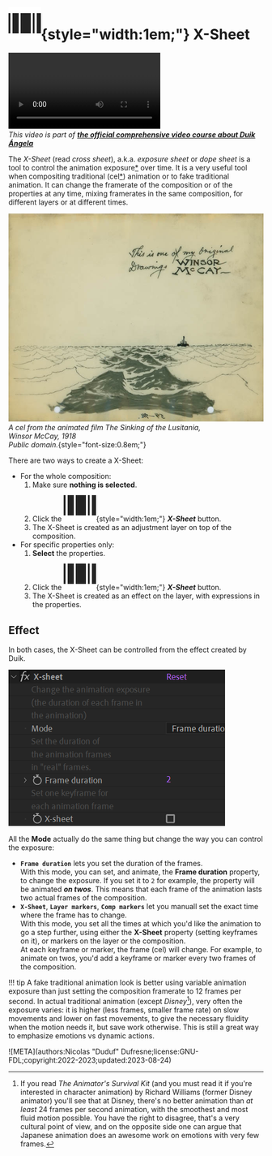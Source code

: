 # ![](../../img/duik/icons/x_sheet.svg){style="width:1em;"} X-Sheet

![RXLAB_VIDEO](https://rxlaboratory.org/wp-content/uploads/rx-videos/Duik17_J10_XSheet__EN_720.mp4)  
*This video is part of [__the official comprehensive video course about Duik Ángela__](https://rxlaboratory.org/product/the-official-comprehensive-video-course-about-duik-angela/)*

The *X-Sheet* (read *cross sheet*), a.k.a. *exposure sheet* or *dope sheet* is a tool to control the animation exposure[*](../../misc/glossary.md) over time. It is a very useful tool when compositing traditional (cel[*](../../misc/glossary.md)) animation or to fake traditional animation. It can change the framerate of the composition or of the properties at any time, mixing framerates in the same composition, for different layers or at different times.

![](../../img/illustration/Winsor_McCay_(1918)_The_Sinking_of_the_Lusitania_-_signed_cel_(shadow_of_U-Boat).jpg)  
*A cel from the animated film The Sinking of the Lusitania,  
Winsor McCay, 1918  
Public domain.*{style="font-size:0.8em;"}

There are two ways to create a X-Sheet:

- For the whole composition:  
    1. Make sure **nothing is selected**.
    2. Click the ![](../../img/duik/icons/x_sheet.svg){style="width:1em;"} ***X-Sheet*** button.
    3. The X-Sheet is created as an adjustment layer on top of the composition.
- For specific properties only:  
    1. **Select** the properties.
    2. Click the ![](../../img/duik/icons/x_sheet.svg){style="width:1em;"} ***X-Sheet*** button.
    3. The X-Sheet is created as an effect on the layer, with expressions in the properties.

## Effect

In both cases, the X-Sheet can be controlled from the effect created by Duik.

![](../../img/duik/automation/x-sheet-effect.png)

All the **Mode** actually do the same thing but change the way you can control the exposure:

- **`Frame duration`** lets you set the duration of the frames.  
    With this mode, you can set, and animate, the **Frame duration** property, to change the exposure. If you set it to `2` for example, the property will be animated ***on twos***. This means that each frame of the animation lasts two actual frames of the composition.
- **`X-Sheet`**, **`Layer markers`**, **`Comp markers`** let you manuall set the exact time where the frame has to change.  
    With  this mode, you set all the times at which you'd like the animation to go a step further, using either the **X-Sheet** property (setting keyframes on it), or markers on the layer or the composition.  
    At each keyframe or marker, the frame (cel) will change. For example, to animate on twos, you'd add a keyframe or marker every two frames of the composition.

!!! tip
    A fake traditional animation look is better using variable animation exposure than just setting the composition framerate to 12 frames per second. In actual traditional animation (except *Disney*[^williams]), very often the exposure varies: it is higher (less frames, smaller frame rate) on slow movements and lower on fast movements, to give the necessary fluidity when the motion needs it, but save work otherwise. This is still a great way to emphasize emotions vs dynamic actions.

[^williams]: If you read *The Animator's Survival Kit* (and you must read it if you're interested in character animation) by Richard Williams (former Disney animator) you'll see that at Disney, there's no better animation than *at least* 24 frames per second animation, with the smoothest and most fluid motion possible. You have the right to disagree, that's a very cultural point of view, and on the opposite side one can argue that Japanese animation does an awesome work on emotions with very few frames.


![META](authors:Nicolas "Duduf" Dufresne;license:GNU-FDL;copyright:2022-2023;updated:2023-08-24)
